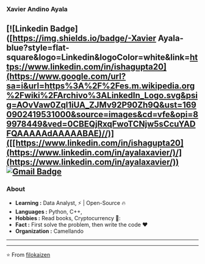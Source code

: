 ### Xavier Andino Ayala 
[![Linkedin Badge]([https://img.shields.io/badge/-Xavier Ayala-blue?style=flat-square&logo=Linkedin&logoColor=white&link=https://www.linkedin.com/in/ishagupta20](https://www.google.com/url?sa=i&url=https%3A%2F%2Fes.m.wikipedia.org%2Fwiki%2FArchivo%3ALinkedIn_Logo.svg&psig=AOvVaw0Zql1iUA_ZJMv92P90Zh9Q&ust=1690902419531000&source=images&cd=vfe&opi=89978449&ved=0CBEQjRxqFwoTCNjw5sCcuYADFQAAAAAdAAAAABAE)//)]([[https://www.linkedin.com/in/ishagupta20](https://www.linkedin.com/in/ayalaxavier/)/](https://www.linkedin.com/in/ayalaxavier/)) [![Gmail Badge](https://img.shields.io/badge/-filokaizen@gmail.com-c14438?style=flat-square&logo=Gmail&logoColor=white&link=mailto:ishagupta2103@gmail.com)](mailto:ishagupta2103@gmail.com)
---------------------------------------------------------------------------------------------------------------------------------------------------------------------------------
### About

-  **Learning :** Data Analyst,  :zap: | Open-Source :fire:	
-  **Languages :** Python, C++, 
-  **Hobbies :** Read books, Cryptocurrency 💸:
-  **Fact :** First solve the problem, then write the code :heart: 
-  **Organization :** Camellando

---------------------------------------------------------------------------------------------------------------------------------------------------------------------------------

---------------------------------------------------------------------------------------------------------------------------------------------------------------------------------


⭐️ From [filokaizen]([https://github.com/filokaizen)

